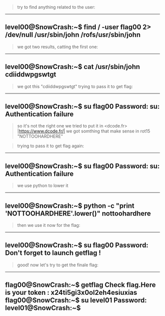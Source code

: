 
> try to find anything related to the user:
--------------------------------
level00@SnowCrash:~$ find / -user flag00 2> /dev/null
/usr/sbin/john
/rofs/usr/sbin/john
--------------------------------

> we got two results, catting the first one:
--------------------------------
level00@SnowCrash:~$ cat /usr/sbin/john
cdiiddwpgswtgt
--------------------------------

> we got this "cdiiddwpgswtgt"
trying to pass it to get flag:
--------------------------------
level00@SnowCrash:~$ su flag00
Password:
su: Authentication failure
--------------------------------

> so it's not the right one
we tried to put it in <dcode.fr> |https://www.dcode.fr/|
we got somthing that make sense in rot15 "NOTTOOHARDHERE"

> trying to pass it to get flag again:
--------------------------------
level00@SnowCrash:~$ su flag00
Password:
su: Authentication failure
--------------------------------

> we use python to lower it
--------------------------------
level00@SnowCrash:~$ python -c "print 'NOTTOOHARDHERE'.lower()"
nottoohardhere
--------------------------------

> then we use it now for the flag:
--------------------------------
level00@SnowCrash:~$ su flag00
Password:
Don't forget to launch getflag !
--------------------------------

> good! now let's try to get the finale flag:
--------------------------------
flag00@SnowCrash:~$ getflag
Check flag.Here is your token : x24ti5gi3x0ol2eh4esiuxias
flag00@SnowCrash:~$ su level01
Password:
level01@SnowCrash:~$
--------------------------------
